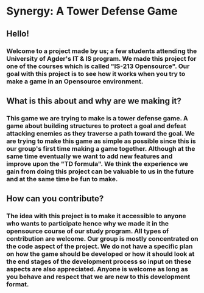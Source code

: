 # Synergy: A Tower Defense Game

## Hello!
### Welcome to a project made by us; a few students attending the University of Agder's IT & IS program. We made this project for one of the courses which is called "IS-213 Opensource". Our goal with this project is to see how it works when you try to make a game in an Opensource environment.

## What is this about and why are we making it?
### This game we are trying to make is a tower defense game. A game about building structures to protect a goal and defeat attacking enemies as they traverse a path toward the goal. We are trying to make this game as simple as possible since this is our group's first time making a game together. Although at the same time eventually we want to add new features and improve upon the "TD formula". We think the experience we gain from doing this project can be valuable to us in the future and at the same time be fun to make.

## How can you contribute?
### The idea with this project is to make it accessible to anyone who wants to participate hence why we made it in the opensource course of our study program. All types of contribution are welcome. Our group is mostly concentrated on the code aspect of the project. We do not have a specific plan on how the game should be developed or how it should look at the end stages of the development process so input on these aspects are also appreciated. Anyone is welcome as long as you behave and respect that we are new to this development format.
